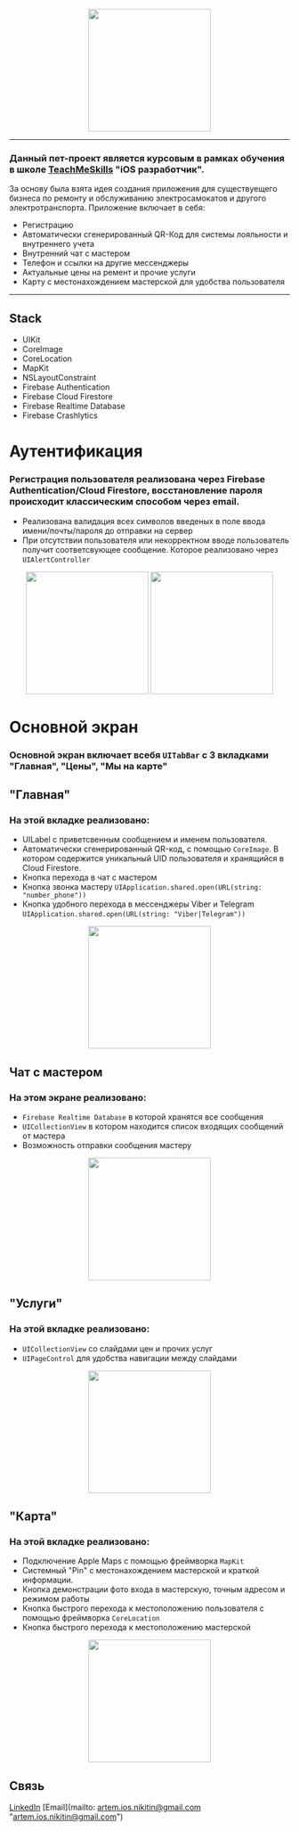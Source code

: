 
<p align="center">
      <img src="https://github.com/catthug92/ERepair/blob/main/gif/logo.png" width="220">
</p>

---
### Данный пет-проект является курсовым в рамках обучения в школе [TeachMeSkills](https://teachmeskills.by) "iOS разработчик".

За основу была взята идея создания приложения для существуещего бизнеса по ремонту и обслуживанию электросамокатов и другого электротранспорта.
Приложение включает в себя:
- Регистрацию
- Автоматически сгенерированный QR-Код для системы лояльности и внутреннего учета
- Внутренний чат с мастером
- Телефон и ссылки на другие мессенджеры
- Актуальные цены на ремент и прочие услуги
- Карту с местонахождением мастерской для удобства пользователя 
 
---


## Stack
- UIKit
- CoreImage
- CoreLocation 
- MapKit
- NSLayoutConstraint
- Firebase Authentication
- Firebase Cloud Firestore
- Firebase Realtime Database
- Firebase Crashlytics

# Аутентификация
### Регистрация пользователя реализована через Firebase Authentication/Cloud Firestore, восстановление пароля происходит классическим способом через email.
- Реализована валидация всех символов введеных в поле ввода имени/почты/пароля до отправки на сервер
- При отсутствии пользователя или некорректном вводе пользователь получит соответсвующее сообщение. Которое реализовано через `UIAlertController`  
<p align="center">
      <img src="https://github.com/catthug92/ERepair/blob/main/gif/auth.gif" width="220">  <img src="https://github.com/catthug92/ERepair/blob/main/gif/errorLogin.gif" width="220">
</p>

# Основной экран
### Основной экран включает всебя `UITabBar` с 3 вкладками "Главная", "Цены", "Мы на карте"

## "Главная"
### На этой вкладке реализовано:
- UILabel с приветсвенным сообщением и именем пользователя.
- Автоматически сгенерированный QR-код, с помощью `CoreImage`. В котором содержится уникальный UID пользователя и хранящийся в Cloud Firestore.
- Кнопка перехода в чат с мастером
- Кнопка звонка мастеру `UIApplication.shared.open(URL(string: "number_phone"))`
- Кнопка удобного перехода в мессенджеры Viber и Telegram `UIApplication.shared.open(URL(string: "Viber|Telegram"))`

<p align="center">
      <img src="https://github.com/catthug92/ERepair/blob/main/gif/main.gif" width="220">
</p>


## Чат с мастером
### На этом экране реализовано:
- `Firebase Realtime Database` в которой хранятся все сообщения
- `UICollectionView` в котором находится список входящих сообщений от мастера
- Возможность отправки сообщения мастеру


<p align="center">
      <img src="https://github.com/catthug92/ERepair/blob/main/gif/chat.gif" width="220">
</p>


## "Услуги"
### На этой вкладке реализовано:
- `UICollectionView` со слайдами цен и прочих услуг
- `UIPageControl` для удобства навигации между слайдами 
<p align="center">
      <img src="https://github.com/catthug92/ERepair/blob/main/gif/catalog.gif" width="220">
</p>


## "Карта"
### На этой вкладке реализовано:
- Подключение Apple Maps с помощью фреймворка `MapKit`
- Системный "Pin" с местонахождением мастерской и краткой информации.
- Кнопка демонстрации фото входа в мастерскую, точным адресом и режимом работы
- Кнопка быстрого перехода к местоположению пользователя с помощью фреймворка `CoreLocation`
- Кнопка быстрого перехода к местоположению мастерской
<p align="center">
      <img src="https://github.com/catthug92/ERepair/blob/main/gif/map.gif" width="220"> 
</p>


## Связь

[LinkedIn](https://www.linkedin.com/in/artem-swift/) [Email](mailto: artem.ios.nikitin@gmail.com "artem.ios.nikitin@gmail.com")
